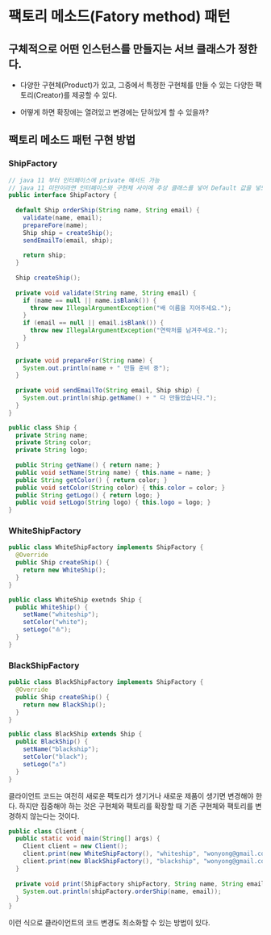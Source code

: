 # 팩토리 메소드(Fatory method) 패턴

## 구체적으로 어떤 인스턴스를 만들지는 서브 클래스가 정한다.

- 다양한 구현체(Product)가 있고, 그중에서 특정한 구현체를 만들 수 있는 다양한 팩토리(Creator)를 제공할 수 있다.

- 어떻게 하면 확장에는 열려있고 변경에는 닫혀있게 할 수 있을까?

## 팩토리 메소드 패턴 구현 방법

### ShipFactory

```java
// java 11 부터 인터페이스에 private 메서드 가능
// java 11 미만이라면 인터페이스와 구현체 사이에 추상 클래스를 넣어 Default 값을 넣도록 할 수 있다.
public interface ShipFactory {
  
  default Ship orderShip(String name, String email) {
    validate(name, email);
    prepareFore(name);
    Ship ship = createShip();
    sendEmailTo(email, ship);
    
    return ship;
  }
  
  Ship createShip();
  
  private void validate(String name, String email) {
    if (name == null || name.isBlank()) {
      throw new IllegalArgumentException("배 이름을 지어주세요.");
    }
    if (email == null || email.isBlank()) {
      throw new IllegalArgumentException("연락처를 남겨주세요.");
    }
  }
  
  private void prepareFor(String name) {
    System.out.println(name + " 만들 준비 중");
  }
  
  private void sendEmailTo(String email, Ship ship) {
    System.out.println(ship.getName() + " 다 만들었습니다.");
  }
}
```

```java
public class Ship {
  private String name;
  private String color;
  private String logo;
  
  public String getName() { return name; }
  public void setName(String name) { this.name = name; }
  public String getColor() { return color; }
  public void setColor(String color) { this.color = color; }
  public String getLogo() { return logo; }
  public void setLogo(String logo) { this.logo = logo; }
}
```

### WhiteShipFactory

```java
public class WhiteShipFactory implements ShipFactory {
  @Override
  public Ship createShip() {
    return new WhiteShip();
  }
}
```

```java
public class WhiteShip exetnds Ship {
  public WhiteShip() {
    setName("whiteship");
    setColor("white");
    setLogo("⛵︎");
  }
}
```

### BlackShipFactory

```java
public class BlackShipFactory implements ShipFactory {
  @Override
  public Ship createShip() {
    return new BlackShip();
  }
}
```

```java
public class BlackShip extends Ship {
  public BlackShip() {
    setName("blackship");
    setColor("black");
    setLogo("⚓︎")
  }
}
```



클라이언트 코드는 여전히 새로운 팩토리가 생기거나 새로운 제품이 생기면 변경해야 한다. 하지만 집중해야 하는 것은 구현체와 팩토리를 확장할 때 기존 구현체와 팩토리를 변경하지 않는다는 것이다.

```java
public class Client {
  public static void main(String[] args) {
    Client client = new Client();
    client.print(new WhiteShipFactory(), "whiteship", "wonyong@gmail.com");
    client.print(new BlackShipFactory(), "blackship", "wonyong@gmail.com");
  }
  
  private void print(ShipFactory shipFactory, String name, String email) {
    System.out.println(shipFactory.orderShip(name, email));
  }
}
```

이런 식으로 클라이언트의 코드 변경도 최소화할 수 있는 방법이 있다.

